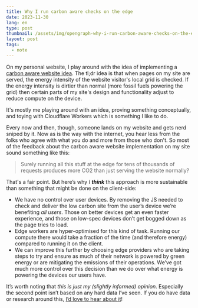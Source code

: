 ```yaml
---
title: Why I run carbon aware checks on the edge
date: 2023-11-30
lang: en
type: post
thumbnail: /assets/img/opengraph-why-i-run-carbon-aware-checks-on-the-edge.png
layout: post
tags:
  - note
---
```


On my personal website, I play around with the idea of implementing a [carbon aware website idea](https://fershad.com/carbon-aware-site/). The tl;dr idea is that when pages on my site are served, the energy intensity of the website visitor's local grid is checked. If the energy intensity is dirtier than normal (more fossil fuels powering the grid) then certain parts of my site's design and functionality adjust to reduce compute on the device.

It's mostly me playing around with an idea, proving something conceptually, and toying with Cloudflare Workers which is something I like to do.

Every now and then, though, someone lands on my website and gets nerd sniped by it. Now as is the way with the internet, you hear less from the folks who agree with what you do and more from those who don't. So most of the feedback about the carbon aware website implementation on my site sound something like this:

> Surely running all this stuff at the edge for tens of thousands of requests produces more CO2 than just serving the website normally?

That's a fair point. But here’s why _I **think**_ this approach is more sustainable than something that might be done on the client-side:

- We have no control over user devices. By removing the JS needed to check and deliver the low carbon site from the user’s device we’re benefiting _all users_. Those on better devices get an even faster experience, and those on low-spec devices don’t get bogged down as the page tries to load.
- Edge workers are hyper-optimised for this kind of task. Running our compute there would take a fraction of the time (and therefore energy) compared to running it on the client.
- We can improve this further by choosing edge providers who are taking steps to try and ensure as much of their network is powered by green energy or are mitigating the emissions of their operations. We’ve got much more control over this decision than we do over what energy is powering the devices our users have.

It’s worth noting that _this is just my (slightly informed) opinion_. Especially the second point isn’t based on any hard data I’ve seen. If you do have data or research around this, [I’d love to hear about it](https://fershad.com/contact/)!
